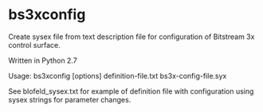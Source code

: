 # bs3xconfig
Create sysex file from text description file for configuration of Bitstream 3x control surface.

Written in Python 2.7

Usage: bs3xconfig [options] definition-file.txt bs3x-config-file.syx  

See blofeld_sysex.txt for example of definition file with configuration using sysex strings for parameter changes.
